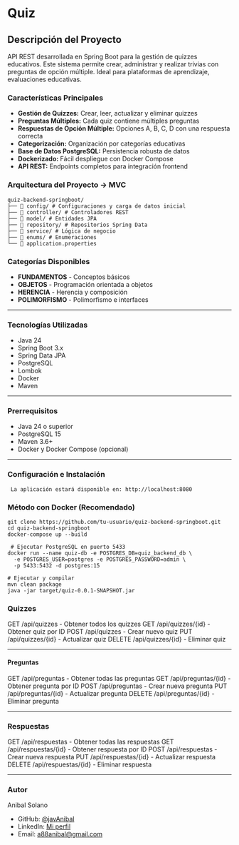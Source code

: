 # Quiz


## Descripción del Proyecto
API REST desarrollada en Spring Boot para la gestión de quizzes educativos.
Este sistema permite crear, administrar y realizar trivias con preguntas de opción múltiple.
Ideal para plataformas de aprendizaje, evaluaciones educativas.

### Características Principales

- **Gestión de Quizzes:** Crear, leer, actualizar y eliminar quizzes
- **Preguntas Múltiples:** Cada quiz contiene múltiples preguntas
- **Respuestas de Opción Múltiple:** Opciones A, B, C, D con una respuesta correcta
- **Categorización:** Organización por categorías educativas
- **Base de Datos PostgreSQL:** Persistencia robusta de datos
- **Dockerizado:** Fácil despliegue con Docker Compose
- **API REST:** Endpoints completos para integración frontend

### Arquitectura del Proyecto -> MVC

``` 
quiz-backend-springboot/
├── 📁 config/ # Configuraciones y carga de datos inicial
├── 📁 controller/ # Controladores REST
├── 📁 model/ # Entidades JPA
├── 📁 repository/ # Repositorios Spring Data
├── 📁 service/ # Lógica de negocio
├── 📁 enums/ # Enumeraciones
└── 📄 application.properties

``` 

### Categorías Disponibles

- **FUNDAMENTOS** - Conceptos básicos
- **OBJETOS** - Programación orientada a objetos
- **HERENCIA** - Herencia y composición
- **POLIMORFISMO** - Polimorfismo e interfaces

---

### Tecnologías Utilizadas

- Java 24
- Spring Boot 3.x
- Spring Data JPA
- PostgreSQL
- Lombok
- Docker
- Maven

---

### Prerrequisitos

- Java 24 o superior
- PostgreSQL 15
- Maven 3.6+
- Docker y Docker Compose (opcional)

--- 

### Configuración e Instalación

```
 La aplicación estará disponible en: http://localhost:8080
 ```

### Método con Docker (Recomendado)

``` 
git clone https://github.com/tu-usuario/quiz-backend-springboot.git
cd quiz-backend-springboot
docker-compose up --build
```

```
 # Ejecutar PostgreSQL en puerto 5433
docker run --name quiz-db -e POSTGRES_DB=quiz_backend_db \
  -e POSTGRES_USER=postgres -e POSTGRES_PASSWORD=admin \
  -p 5433:5432 -d postgres:15

 ```

```
# Ejecutar y compilar
mvn clean package
java -jar target/quiz-0.0.1-SNAPSHOT.jar

 ```

### Quizzes

GET /api/quizzes - Obtener todos los quizzes
GET /api/quizzes/{id} - Obtener quiz por ID
POST /api/quizzes - Crear nuevo quiz
PUT /api/quizzes/{id} - Actualizar quiz
DELETE /api/quizzes/{id} - Eliminar quiz

--- 
#### Preguntas

GET /api/preguntas - Obtener todas las preguntas
GET /api/preguntas/{id} - Obtener pregunta por ID
POST /api/preguntas - Crear nueva pregunta
PUT /api/preguntas/{id} - Actualizar pregunta
DELETE /api/preguntas/{id} - Eliminar pregunta

---
### Respuestas

GET /api/respuestas - Obtener todas las respuestas
GET /api/respuestas/{id} - Obtener respuesta por ID
POST /api/respuestas - Crear nueva respuesta
PUT /api/respuestas/{id} - Actualizar respuesta
DELETE /api/respuestas/{id} - Eliminar respuesta

---
### Autor
Anibal Solano

- GitHub: [@javAnibal](https://github.com/javAnibal)
- LinkedIn: [Mi perfil](https://www.linkedin.com/in/https://www.linkedin.com/in/anibal-solano-f//)
- Email: [a88anibal@gmail.com](mailto:a88anibal@gmail.com)


